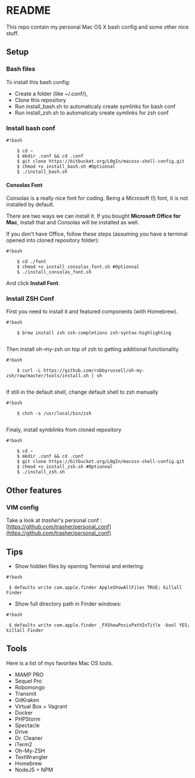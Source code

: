 # README #

This repo contain my personal Mac OS X bash config and some other nice stuff.

## Setup

### Bash files

To install this bash config:

 * Create a folder (like ~/.conf/), 
 * Clone this repository
 * Run install_bash.sh to automaticaly create symlinks for bash conf
 * Run install_zsh.sh to automaticaly create symlinks for zsh conf


### Install bash conf

```
#!bash

    $ cd ~
    $ mkdir .conf && cd .conf
    $ git clone https://bitbucket.org/L0gIn/macosx-shell-config.git
    $ chmod +x install_bash.sh #Optionnal
    $ ./install_bash.sh

```

#### Consolas Font

Consolas is a really nice font for coding. Being a Microsoft (!) font, it is not installed by default.

There are two ways we can install it. If you bought **Microsoft Office for Mac**, install that and Consolas will be installed as well.

If you don't have Office, follow these steps (assuming you have a terminal opened into cloned repository folder):

```
#!bash

    $ cd ./font
    $ chmod +x install_consolas_font.sh #Optionnal
    $ ./install_consolas_font.sh

```

And click **Install Font**.

### Install ZSH Conf

First you need to install it and featured components (with Homebrew).

```
#!bash

    $ brew install zsh zsh-completions zsh-syntax-highlighting
    
```

Then install oh-my-zsh on top of zsh to getting additional functionality

```
#!bash

    $ curl -L https://github.com/robbyrussell/oh-my-zsh/raw/master/tools/install.sh | sh
    
```

If still in the default shell, change default shell to zsh manually

```
#!bash

    $ chsh -s /usr/local/bin/zsh
    
```

Finaly, install symblinks from cloned repository

```
#!bash

    $ cd ~
    $ mkdir .conf && cd .conf
    $ git clone https://bitbucket.org/L0gIn/macosx-shell-config.git
    $ chmod +x install_zsh.sh #Optionnal
    $ ./install_zsh.sh

```

## Other features

### VIM config

Take a look at *trasher*'s personal conf : [https://github.com/trasher/personal_conf](https://github.com/trasher/personal_conf)

## Tips
* Show hidden files by opening Terminal and entering:
```
#!bash

 $ defaults write com.apple.finder AppleShowAllFiles TRUE; killall Finder
```

* Show full directory path in Finder windows:
```
#!bash

 $ defaults write com.apple.finder _FXShowPosixPathInTitle -bool YES; killall Finder
```

## Tools

Here is a list of mys favorites Mac OS tools.

* MAMP PRO
* Sequel Pro
* Robomongo
* Transmit
* GitKraken
* Virtual Box + Vagrant
* Docker
* PHPStorm
* Spectacle
* Drive
* Dr. Cleaner
* iTerm2
* Oh-My-ZSH
* TextWrangler
* Homebrew
* NodeJS + NPM